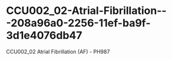 # CCU002_02-Atrial-Fibrillation---208a96a0-2256-11ef-ba9f-3d1e4076db47
CCU002_02 Atrial Fibrillation (AF) - PH987
